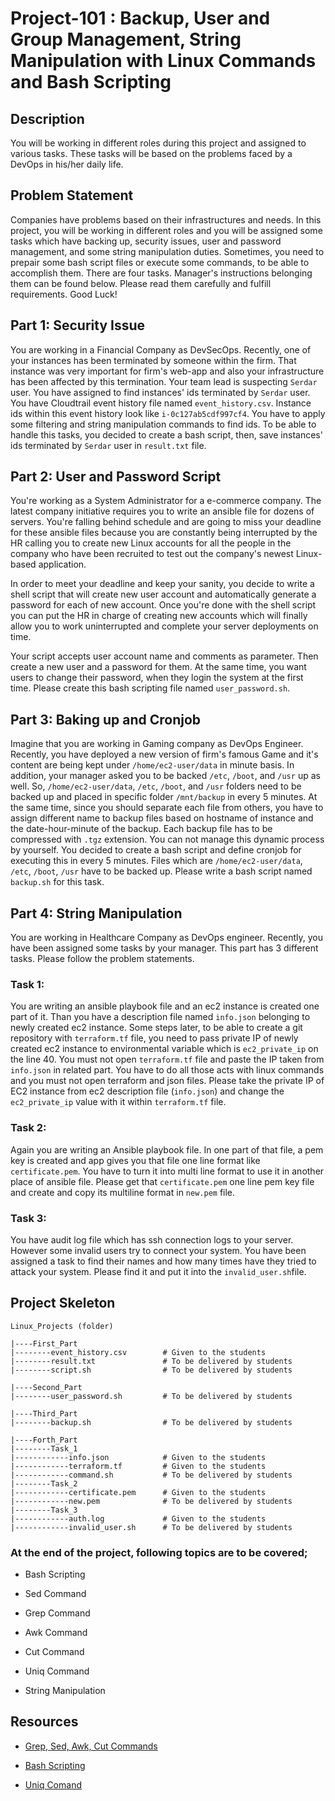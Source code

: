 # Project-101 : Backup, User and Group Management, String Manipulation with Linux Commands and Bash Scripting

## Description

You will be working in different roles during this project and assigned to various tasks. These tasks will be based on the problems faced by a DevOps in his/her daily life.

## Problem Statement
Companies have problems based on their infrastructures and needs. In this project, you will be working in different roles and you will be assigned some tasks which have backing up, security issues, user and password management, and some string manipulation duties. Sometimes, you need to prepair some bash script files or execute some commands, to be able to accomplish them. There are four tasks. Manager's instructions belonging them can be found below. Please read them carefully and fulfill requirements. Good Luck!

## Part 1: Security Issue
You are working in a Financial Company as DevSecOps. Recently, one of your instances has been terminated by someone within the firm. That instance was very important for firm's web-app and also your infrastructure has been affected by this termination. Your team lead is suspecting `Serdar` user. You have assigned to find instances' ids terminated by `Serdar` user. You have Cloudtrail event history file named `event_history.csv`. Instance ids within this event history look like `i-0c127ab5cdf997cf4`. You have to apply some filtering and string manipulation commands to find ids. To be able to handle this tasks, you decided to create a bash script, then, save instances' ids terminated by `Serdar` user in `result.txt` file.  

## Part 2: User and Password Script
You're working as a System Administrator for a e-commerce company. The latest company initiative requires you to write an ansible file for dozens of servers. You're falling behind schedule and are going to miss your deadline for these ansible files because you are constantly being interrupted by the HR calling you to create new Linux accounts for all the people in the company who have been recruited to test out the company's newest Linux-based application.

In order to meet your deadline and keep your sanity, you decide to write a shell script that will create new user account and automatically generate a password for each of new account. Once you're done with the shell script you can put the HR in charge of creating new accounts which will finally allow you to work uninterrupted and complete your server deployments on time. 

Your script accepts user account name and comments as parameter. Then create a new user and a password for them. At the same time, you want users to change their password, when they login the system at the first time. Please create this bash scripting file named `user_password.sh`. 

## Part 3: Baking up and Cronjob

Imagine that you are working in Gaming company as DevOps Engineer. Recently, you have deployed a new version of firm's famous Game and it's content are being kept under `/home/ec2-user/data` in minute basis. In addition, your manager asked you to be backed `/etc`, `/boot`, and `/usr` up as well. So, `/home/ec2-user/data`, `/etc`, `/boot`, and `/usr` folders need to be backed up and placed in specific folder `/mnt/backup` in every 5 minutes. At the same time, since you should separate each file from others, you have to assign different name to backup files based on hostname of instance and the date-hour-minute of the backup. Each backup file has to be compressed with `.tgz` extension. You can not manage this dynamic process by yourself. You decided to create a bash script and define cronjob for executing this in every 5 minutes. Files which are  `/home/ec2-user/data`, `/etc`, `/boot`, `/usr` have to be backed up. Please write a bash script named `backup.sh` for this task.

## Part 4: String Manipulation

You are working in Healthcare Company as DevOps engineer. Recently, you have been assigned some tasks by your manager. This part has 3 different tasks. Please follow the problem statements. 

### Task 1: 
You are writing an ansible playbook file and an ec2 instance is created one part of it. Than you have a description file named `info.json` belonging to newly created ec2 instance. Some steps later, to be able to create a git repository with `terraform.tf` file, you need to pass private IP of newly created ec2 instance to environmental variable which is `ec2_private_ip` on the line 40. You must not open `terraform.tf` file and paste the IP taken from `info.json` in related part. You have to do all those acts with linux commands and you must not open terraform and json files. Please take the private IP of EC2 instance from ec2 description file (`info.json`) and change the `ec2_private_ip` value with it within `terraform.tf` file. 


### Task 2:
Again you are writing an Ansible playbook file. In one part of that file, a pem key is created and app gives you that file one line format like `certificate.pem`. You have to turn it into multi line format to use it in another place of ansible file. Please get that `certificate.pem` one line pem key file and create and copy its multiline format in `new.pem` file. 

### Task 3: 

You have audit log file which has ssh connection logs to your server. However some invalid users try to connect your system. You have been assigned a task to find their names and how many times have they tried to attack your system. Please find it and put it into the `invalid_user.sh`file. 

## Project Skeleton 

```
Linux_Projects (folder)

|----First_Part
|--------event_history.csv        # Given to the students
|--------result.txt               # To be delivered by students 
|--------script.sh                # To be delivered by students  

|----Second_Part
|--------user_password.sh         # To be delivered by students

|----Third_Part                   
|--------backup.sh                # To be delivered by students

|----Forth_Part
|--------Task_1
|------------info.json            # Given to the students
|------------terraform.tf         # Given to the students
|------------command.sh           # To be delivered by students  
|--------Task_2
|------------certificate.pem      # Given to the students
|------------new.pem              # To be delivered by students
|--------Task_3                   
|------------auth.log             # Given to the students
|------------invalid_user.sh      # To be delivered by students
```

### At the end of the project, following topics are to be covered;

- Bash Scripting

- Sed Command

- Grep Command

- Awk Command

- Cut Command

- Uniq Command

- String Manipulation

## Resources

- [Grep, Sed, Awk, Cut Commands](https://blog.knoldus.com/play-with-text-in-linux-grep-cut-awk-sed/)

- [Bash Scripting](https://linuxconfig.org/bash-scripting-tutorial-for-beginners)

- [Uniq Comand](https://www.geeksforgeeks.org/uniq-command-in-linux-with-examples/)


